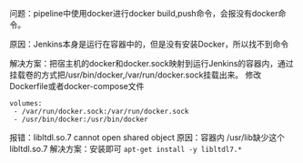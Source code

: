 问题：pipeline中使用docker进行docker build,push命令，会报没有docker命令。

原因：Jenkins本身是运行在容器中的，但是没有安装Docker，所以找不到命令

解决方案：把宿主机的docker和docker.sock映射到运行Jenkins的容器内，通过挂载卷的方式把/usr/bin/docker,/var/run/docker.sock挂载出来。
修改Dockerfile或者docker-compose文件
```shell script
volumes:
 - /var/run/docker.sock:/var/run/docker.sock
 - /usr/bin/docker:/usr/bin/docker
```

报错：libltdl.so.7 cannot open shared object
原因：容器内 /usr/lib缺少这个libltdl.so.7
解决方案：安装即可
`apt-get install -y libltdl7.*`
